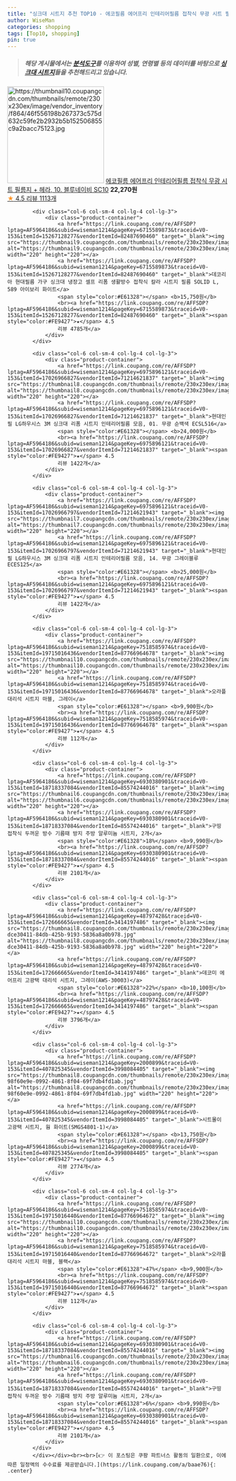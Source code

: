 ```yaml
---
title: "싱크대 시트지 추천 TOP10 - 에코필름 에어프리 인테리어필름 접착식 무광 시트 필름지 + 헤라, 10. 블루네이비 SC10"
author: WiseMan
categories: shopping
tags: [Top10, shopping]
pin: true
---
```


> ##### 해당 게시물에서는 [**분석도구**](https://itemscout.io/)를 이용하여 **성별**, **연령별** 등의 데이터를 바탕으로 [**싱크대 시트지**](https://link.coupang.com/a/baae76)들을 추천해드리고 있습니다.
<div class="container"><div class="row">
            <div class="col-6 col-sm-4 col-lg-4 col-lg-3">
                <div class="product-container">
                    <a href="https://link.coupang.com/re/AFFSDP?lptag=AF5964186&subid=wiseman1214&pageKey=6221323832&traceid=V0-153&itemId=12452716876&vendorItemId=79721792024" target="_blank"><img src="https://thumbnail10.coupangcdn.com/thumbnails/remote/230x230ex/image/vendor_inventory/f864/46f556198b267373c575d632c59fe2b2932b5b152506855c9a2bacc75123.jpg" alt="https://thumbnail10.coupangcdn.com/thumbnails/remote/230x230ex/image/vendor_inventory/f864/46f556198b267373c575d632c59fe2b2932b5b152506855c9a2bacc75123.jpg" width="220" height="220"></a>
                    <a href="https://link.coupang.com/re/AFFSDP?lptag=AF5964186&subid=wiseman1214&pageKey=6221323832&traceid=V0-153&itemId=12452716876&vendorItemId=79721792024" target="_blank">에코필름 에어프리 인테리어필름 접착식 무광 시트 필름지 + 헤라, 10. 블루네이비 SC10</a>
                    <span style="color:#E61328"></span> <b>22,270원</b>
                    <br><a href="https://link.coupang.com/re/AFFSDP?lptag=AF5964186&subid=wiseman1214&pageKey=6221323832&traceid=V0-153&itemId=12452716876&vendorItemId=79721792024" target="_blank"><span style="color:#FE9427">★</span> 4.5
                    리뷰 1113개</a>
                </div>
            </div>
            
            <div class="col-6 col-sm-4 col-lg-4 col-lg-3">
                <div class="product-container">
                    <a href="https://link.coupang.com/re/AFFSDP?lptag=AF5964186&subid=wiseman1214&pageKey=6715589873&traceid=V0-153&itemId=15267128277&vendorItemId=82487690460" target="_blank"><img src="https://thumbnail9.coupangcdn.com/thumbnails/remote/230x230ex/image/rs_quotation_api/nwldeebs/2dbe69ea42c64636a69e965fad15ccde.jpg" alt="https://thumbnail9.coupangcdn.com/thumbnails/remote/230x230ex/image/rs_quotation_api/nwldeebs/2dbe69ea42c64636a69e965fad15ccde.jpg" width="220" height="220"></a>
                    <a href="https://link.coupang.com/re/AFFSDP?lptag=AF5964186&subid=wiseman1214&pageKey=6715589873&traceid=V0-153&itemId=15267128277&vendorItemId=82487690460" target="_blank">데코리아 현대필름 가구 싱크대 냉장고 셀프 리폼 생활방수 접착식 칼라 시트지 필름 SOLID L, 589 아이보리 화이트</a>
                    <span style="color:#E61328"></span> <b>15,750원</b>
                    <br><a href="https://link.coupang.com/re/AFFSDP?lptag=AF5964186&subid=wiseman1214&pageKey=6715589873&traceid=V0-153&itemId=15267128277&vendorItemId=82487690460" target="_blank"><span style="color:#FE9427">★</span> 4.5
                    리뷰 4785개</a>
                </div>
            </div>
            
            <div class="col-6 col-sm-4 col-lg-4 col-lg-3">
                <div class="product-container">
                    <a href="https://link.coupang.com/re/AFFSDP?lptag=AF5964186&subid=wiseman1214&pageKey=6975896121&traceid=V0-153&itemId=17026966827&vendorItemId=71214621837" target="_blank"><img src="https://thumbnail8.coupangcdn.com/thumbnails/remote/230x230ex/image/vendor_inventory/18e8/75dab3f0338f098fb1147826277ea1eb9037fa2aab9f1b7e20131b281a74.jpg" alt="https://thumbnail8.coupangcdn.com/thumbnails/remote/230x230ex/image/vendor_inventory/18e8/75dab3f0338f098fb1147826277ea1eb9037fa2aab9f1b7e20131b281a74.jpg" width="220" height="220"></a>
                    <a href="https://link.coupang.com/re/AFFSDP?lptag=AF5964186&subid=wiseman1214&pageKey=6975896121&traceid=V0-153&itemId=17026966827&vendorItemId=71214621837" target="_blank">현대인필 LG하우시스 3M 싱크대 리폼 시트지 인테리어필름 모음, 01. 무광 순백색 ECSL516</a>
                    <span style="color:#E61328"></span> <b>24,000원</b>
                    <br><a href="https://link.coupang.com/re/AFFSDP?lptag=AF5964186&subid=wiseman1214&pageKey=6975896121&traceid=V0-153&itemId=17026966827&vendorItemId=71214621837" target="_blank"><span style="color:#FE9427">★</span> 4.5
                    리뷰 1422개</a>
                </div>
            </div>
            
            <div class="col-6 col-sm-4 col-lg-4 col-lg-3">
                <div class="product-container">
                    <a href="https://link.coupang.com/re/AFFSDP?lptag=AF5964186&subid=wiseman1214&pageKey=6975896121&traceid=V0-153&itemId=17026966797&vendorItemId=71214621943" target="_blank"><img src="https://thumbnail7.coupangcdn.com/thumbnails/remote/230x230ex/image/vendor_inventory/41b4/bd46c13acf8c99d9736b80a04a0b427c75e23be07c27c2282c794c957331.jpg" alt="https://thumbnail7.coupangcdn.com/thumbnails/remote/230x230ex/image/vendor_inventory/41b4/bd46c13acf8c99d9736b80a04a0b427c75e23be07c27c2282c794c957331.jpg" width="220" height="220"></a>
                    <a href="https://link.coupang.com/re/AFFSDP?lptag=AF5964186&subid=wiseman1214&pageKey=6975896121&traceid=V0-153&itemId=17026966797&vendorItemId=71214621943" target="_blank">현대인필 LG하우시스 3M 싱크대 리폼 시트지 인테리어필름 모음, 14. 무광 그레이블루 ECES125</a>
                    <span style="color:#E61328"></span> <b>25,000원</b>
                    <br><a href="https://link.coupang.com/re/AFFSDP?lptag=AF5964186&subid=wiseman1214&pageKey=6975896121&traceid=V0-153&itemId=17026966797&vendorItemId=71214621943" target="_blank"><span style="color:#FE9427">★</span> 4.5
                    리뷰 1422개</a>
                </div>
            </div>
            
            <div class="col-6 col-sm-4 col-lg-4 col-lg-3">
                <div class="product-container">
                    <a href="https://link.coupang.com/re/AFFSDP?lptag=AF5964186&subid=wiseman1214&pageKey=7518585974&traceid=V0-153&itemId=19715016436&vendorItemId=87766964678" target="_blank"><img src="https://thumbnail10.coupangcdn.com/thumbnails/remote/230x230ex/image/rs_quotation_api/qiqxtgs4/1c9f4d76ffea4ef1ae538f447182c295.jpg" alt="https://thumbnail10.coupangcdn.com/thumbnails/remote/230x230ex/image/rs_quotation_api/qiqxtgs4/1c9f4d76ffea4ef1ae538f447182c295.jpg" width="220" height="220"></a>
                    <a href="https://link.coupang.com/re/AFFSDP?lptag=AF5964186&subid=wiseman1214&pageKey=7518585974&traceid=V0-153&itemId=19715016436&vendorItemId=87766964678" target="_blank">오라플 대리석 시트지 마블, 그레이</a>
                    <span style="color:#E61328"></span> <b>9,900원</b>
                    <br><a href="https://link.coupang.com/re/AFFSDP?lptag=AF5964186&subid=wiseman1214&pageKey=7518585974&traceid=V0-153&itemId=19715016436&vendorItemId=87766964678" target="_blank"><span style="color:#FE9427">★</span> 4.5
                    리뷰 112개</a>
                </div>
            </div>
            
            <div class="col-6 col-sm-4 col-lg-4 col-lg-3">
                <div class="product-container">
                    <a href="https://link.coupang.com/re/AFFSDP?lptag=AF5964186&subid=wiseman1214&pageKey=6930380901&traceid=V0-153&itemId=18718337084&vendorItemId=85574244016" target="_blank"><img src="https://thumbnail6.coupangcdn.com/thumbnails/remote/230x230ex/image/rs_quotation_api/0epals1y/fcc3a7c62c25438bb3ce9c82ce81f8b7.jpg" alt="https://thumbnail6.coupangcdn.com/thumbnails/remote/230x230ex/image/rs_quotation_api/0epals1y/fcc3a7c62c25438bb3ce9c82ce81f8b7.jpg" width="220" height="220"></a>
                    <a href="https://link.coupang.com/re/AFFSDP?lptag=AF5964186&subid=wiseman1214&pageKey=6930380901&traceid=V0-153&itemId=18718337084&vendorItemId=85574244016" target="_blank">구띵 접착식 두꺼운 방수 기름때 방지 주방 알루미늄 시트지, 2개</a>
                    <span style="color:#E61328">18%</span> <b>9,990원</b>
                    <br><a href="https://link.coupang.com/re/AFFSDP?lptag=AF5964186&subid=wiseman1214&pageKey=6930380901&traceid=V0-153&itemId=18718337084&vendorItemId=85574244016" target="_blank"><span style="color:#FE9427">★</span> 4.5
                    리뷰 2101개</a>
                </div>
            </div>
            
            <div class="col-6 col-sm-4 col-lg-4 col-lg-3">
                <div class="product-container">
                    <a href="https://link.coupang.com/re/AFFSDP?lptag=AF5964186&subid=wiseman1214&pageKey=48797428&traceid=V0-153&itemId=172666665&vendorItemId=3414197486" target="_blank"><img src="https://thumbnail8.coupangcdn.com/thumbnails/remote/230x230ex/image/retail/images/6595517798738780-dce30411-84db-425b-9193-5836a8a0b978.jpg" alt="https://thumbnail8.coupangcdn.com/thumbnails/remote/230x230ex/image/retail/images/6595517798738780-dce30411-84db-425b-9193-5836a8a0b978.jpg" width="220" height="220"></a>
                    <a href="https://link.coupang.com/re/AFFSDP?lptag=AF5964186&subid=wiseman1214&pageKey=48797428&traceid=V0-153&itemId=172666665&vendorItemId=3414197486" target="_blank">데코미 에어프리 고광택 대리석 시트지, 그레이(AWS-30003)</a>
                    <span style="color:#E61328">22%</span> <b>10,100원</b>
                    <br><a href="https://link.coupang.com/re/AFFSDP?lptag=AF5964186&subid=wiseman1214&pageKey=48797428&traceid=V0-153&itemId=172666665&vendorItemId=3414197486" target="_blank"><span style="color:#FE9427">★</span> 4.5
                    리뷰 3796개</a>
                </div>
            </div>
            
            <div class="col-6 col-sm-4 col-lg-4 col-lg-3">
                <div class="product-container">
                    <a href="https://link.coupang.com/re/AFFSDP?lptag=AF5964186&subid=wiseman1214&pageKey=2000899&traceid=V0-153&itemId=407825345&vendorItemId=3998084405" target="_blank"><img src="https://thumbnail8.coupangcdn.com/thumbnails/remote/230x230ex/image/retail/images/607585568282261-98f60e9e-0992-4861-8f04-69f7db4fd1ab.jpg" alt="https://thumbnail8.coupangcdn.com/thumbnails/remote/230x230ex/image/retail/images/607585568282261-98f60e9e-0992-4861-8f04-69f7db4fd1ab.jpg" width="220" height="220"></a>
                    <a href="https://link.coupang.com/re/AFFSDP?lptag=AF5964186&subid=wiseman1214&pageKey=2000899&traceid=V0-153&itemId=407825345&vendorItemId=3998084405" target="_blank">시트몰이 고광택 시트지, 웜 화이트(SMGS4801-1)</a>
                    <span style="color:#E61328"></span> <b>13,750원</b>
                    <br><a href="https://link.coupang.com/re/AFFSDP?lptag=AF5964186&subid=wiseman1214&pageKey=2000899&traceid=V0-153&itemId=407825345&vendorItemId=3998084405" target="_blank"><span style="color:#FE9427">★</span> 4.5
                    리뷰 2774개</a>
                </div>
            </div>
            
            <div class="col-6 col-sm-4 col-lg-4 col-lg-3">
                <div class="product-container">
                    <a href="https://link.coupang.com/re/AFFSDP?lptag=AF5964186&subid=wiseman1214&pageKey=7518585974&traceid=V0-153&itemId=19715016440&vendorItemId=87766964672" target="_blank"><img src="https://thumbnail10.coupangcdn.com/thumbnails/remote/230x230ex/image/rs_quotation_api/l0obgcfz/d5cb049bf31847aeb603b5a58f4b7a51.jpg" alt="https://thumbnail10.coupangcdn.com/thumbnails/remote/230x230ex/image/rs_quotation_api/l0obgcfz/d5cb049bf31847aeb603b5a58f4b7a51.jpg" width="220" height="220"></a>
                    <a href="https://link.coupang.com/re/AFFSDP?lptag=AF5964186&subid=wiseman1214&pageKey=7518585974&traceid=V0-153&itemId=19715016440&vendorItemId=87766964672" target="_blank">오라플 대리석 시트지 마블, 블랙</a>
                    <span style="color:#E61328">47%</span> <b>9,900원</b>
                    <br><a href="https://link.coupang.com/re/AFFSDP?lptag=AF5964186&subid=wiseman1214&pageKey=7518585974&traceid=V0-153&itemId=19715016440&vendorItemId=87766964672" target="_blank"><span style="color:#FE9427">★</span> 4.5
                    리뷰 112개</a>
                </div>
            </div>
            
            <div class="col-6 col-sm-4 col-lg-4 col-lg-3">
                <div class="product-container">
                    <a href="https://link.coupang.com/re/AFFSDP?lptag=AF5964186&subid=wiseman1214&pageKey=6930380901&traceid=V0-153&itemId=18718337084&vendorItemId=85574244016" target="_blank"><img src="https://thumbnail6.coupangcdn.com/thumbnails/remote/230x230ex/image/rs_quotation_api/0epals1y/fcc3a7c62c25438bb3ce9c82ce81f8b7.jpg" alt="https://thumbnail6.coupangcdn.com/thumbnails/remote/230x230ex/image/rs_quotation_api/0epals1y/fcc3a7c62c25438bb3ce9c82ce81f8b7.jpg" width="220" height="220"></a>
                    <a href="https://link.coupang.com/re/AFFSDP?lptag=AF5964186&subid=wiseman1214&pageKey=6930380901&traceid=V0-153&itemId=18718337084&vendorItemId=85574244016" target="_blank">구띵 접착식 두꺼운 방수 기름때 방지 주방 알루미늄 시트지, 2개</a>
                    <span style="color:#E61328">6%</span> <b>9,990원</b>
                    <br><a href="https://link.coupang.com/re/AFFSDP?lptag=AF5964186&subid=wiseman1214&pageKey=6930380901&traceid=V0-153&itemId=18718337084&vendorItemId=85574244016" target="_blank"><span style="color:#FE9427">★</span> 4.5
                    리뷰 2101개</a>
                </div>
            </div>
            </div></div><br><br>[👉 이 포스팅은 쿠팡 파트너스 활동의 일환으로, 이에 따른 일정액의 수수료를 제공받습니다.](https://link.coupang.com/a/baae76){: .center}